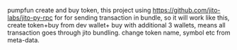 pumpfun create and buy token, this project using https://github.com/jito-labs/jito-py-rpc for for sending transaction in bundle, so it will work like this, 
create token+buy from dev wallet+ buy with additional 3 wallets, means all transaction goes through jito bundling.
change token name, symbol etc from meta-data. 
